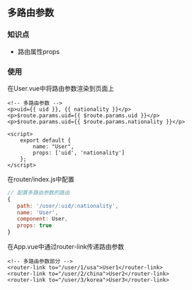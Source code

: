 ## 多路由参数

### 知识点

- 路由属性props

### 使用

在User.vue中将路由参数渲染到页面上

```vue
<!-- 多路由参数 -->
<p>uid={{ uid }}, {{ nationality }}</p>
<p>$route.params.uid={{ $route.params.uid }}</p>
<p>$route.params.uid={{ $route.params.nationality }}</p>

<script>
    export default {
        name: "User",
        props: ['uid', 'nationality']
    };
</script>
```

在router/index.js中配置

```javascript
// 配置多路由参数的路由
{
   path: '/user/:uid/:nationality',
   name: 'User',
   component: User,
   props: true
}
```

在App.vue中通过router-link传递路由参数

```vue
<!-- 多路由参数部分 -->
<router-link to="/user/1/usa">User1</router-link>
<router-link to="/user/2/china">User2</router-link>
<router-link to="/user/3/korea">User3</router-link>
```


